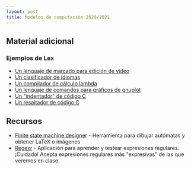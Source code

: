 ```yaml
---
layout: post
title: Modelos de computación 2020/2021
---
```


## Material adicional

### Ejemplos de Lex

- [Un lenguaje de marcado para edición de vídeo](https://github.com/fdavidcl/veaml/blob/master/src/veaml.lex)
- [Un clasificador de idiomas](https://github.com/JCEntrena/Analizador-de-Lenguajes/blob/master/plantilla.l)
- [Un compilador de cálculo lambda](https://github.com/mroman42/lambdaLex/blob/master/Lex/lambdalit.lex)
- [Un lenguaje de comandos para gráficos de gnuplot](https://github.com/andreshp/pl/blob/master/src/plot.l)
- [Un "indentador" de código C](https://github.com/ncordon/C-indentator/blob/master/C-indentator.lex)
- [Un resaltador de código C](https://github.com/jopime/Embellecedor-de-Codigo-Lex/blob/master/plantilla.l)

## Recursos

- [Finite state machine designer](http://madebyevan.com/fsm/) - Herramienta para dibujar autómatas y obtener LaTeX o imágenes
- [Regexr](https://regexr.com/) - Aplicación para aprender y testear expresiones regulares. ¡Cuidado! Acepta expresiones regulares más "expresivas" de las que veremos en clase.

